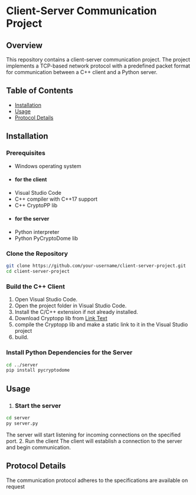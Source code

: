 # Client-Server Communication Project

## Overview

This repository contains a client-server communication project. The project implements a TCP-based network protocol with a predefined packet format for communication between a C++ client and a Python server.

## Table of Contents

- [Installation](#installation)
- [Usage](#usage)
- [Protocol Details](#protocol-details)

## Installation

### Prerequisites

- Windows operating system
- #### for the client
- Visual Studio Code
- C++ compiler with C++17 support
- C++ CryptoPP lib
- #### for the server
- Python interpreter 
- Python PyCryptoDome lib 

### Clone the Repository

```bash
git clone https://github.com/your-username/client-server-project.git
cd client-server-project
```

### Build the C++ Client
1. Open Visual Studio Code.
2. Open the project folder in Visual Studio Code.
3. Install the C/C++ extension if not already installed.
4. Download Cryptopp lib from [Link Text](https://www.cryptopp.com/#download) 
5. compile the Cryptopp lib and make a static link to it in the Visual Studio project
6. build.


### Install Python Dependencies for the Server
```bash
cd ../server
pip install pycryptodome
```

## Usage
1. ### Start the server
```bash
cd server
py server.py
```
The server will start listening for incoming connections on the specified port.
2. Run the client
The client will establish a connection to the server and begin communication.

## Protocol Details
The communication protocol adheres to the specifications are available on request
